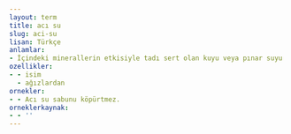 ```yaml
---
layout: term
title: acı su
slug: aci-su
lisan: Türkçe
anlamlar:
- İçindeki minerallerin etkisiyle tadı sert olan kuyu veya pınar suyu
ozellikler:
- - isim
  - ağızlardan
ornekler:
- - Acı su sabunu köpürtmez.
orneklerkaynak:
- - ''
---
```

